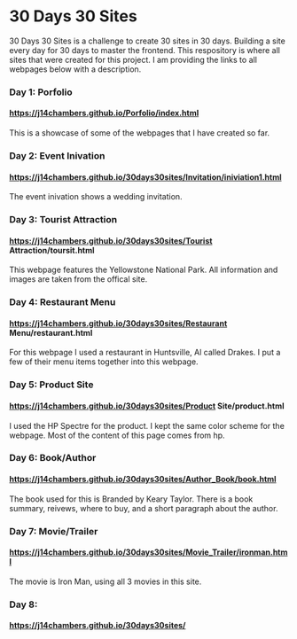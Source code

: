 # 30 Days 30 Sites

30 Days 30 Sites is a challenge to create 30 sites in 30 days. Building a site every day for 30 days to master the frontend.
This respository is where all sites that were created for this project. I am providing the links to all webpages below with a description.

### Day 1: Porfolio
#### https://j14chambers.github.io/Porfolio/index.html

This is a showcase of some of the webpages that I have created so far.


### Day 2: Event Inivation
#### https://j14chambers.github.io/30days30sites/Invitation/iniviation1.html

The event inivation shows a wedding invitation.

### Day 3: Tourist Attraction
#### https://j14chambers.github.io/30days30sites/Tourist Attraction/toursit.html

This webpage features the Yellowstone National Park. All information and images are taken from the offical site.

### Day 4: Restaurant Menu
#### https://j14chambers.github.io/30days30sites/Restaurant Menu/restaurant.html

For this webpage I used a restaurant in Huntsville, Al called Drakes. I put a few of their menu items together into this webpage.

### Day 5: Product Site
#### https://j14chambers.github.io/30days30sites/Product Site/product.html

I used the HP Spectre for the product. I kept the same color scheme for the webpage. Most of the content of this page comes from hp.

### Day 6: Book/Author
#### https://j14chambers.github.io/30days30sites/Author_Book/book.html

The book used for this is Branded by Keary Taylor. There is a book summary, reivews, where to buy, and a short paragraph about the author.

### Day 7: Movie/Trailer
#### https://j14chambers.github.io/30days30sites/Movie_Trailer/ironman.html

The movie is Iron Man, using all 3 movies in this site.

### Day 8: 
#### https://j14chambers.github.io/30days30sites/

